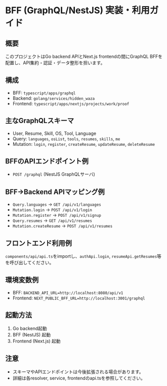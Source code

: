 # BFF (GraphQL/NestJS) 実装・利用ガイド

## 概要
このプロジェクトはGo backend APIとNext.js frontendの間にGraphQL BFFを配置し、API集約・認証・データ整形を担います。

## 構成
- BFF: `typescript/apps/graphql`
- Backend: `golang/services/hidden_waza`
- Frontend: `typescript/apps/nextjs/projects/work/proof`

## 主なGraphQLスキーマ
- User, Resume, Skill, OS, Tool, Language
- Query: `languages`, `osList`, `tools`, `resumes`, `skills`, `me`
- Mutation: `login`, `register`, `createResume`, `updateResume`, `deleteResume`

## BFFのAPIエンドポイント例
- `POST /graphql` (NestJS GraphQLサーバ)

## BFF→Backend APIマッピング例
- `Query.languages` → `GET /api/v1/languages`
- `Mutation.login` → `POST /api/v1/login`
- `Mutation.register` → `POST /api/v1/signup`
- `Query.resumes` → `GET /api/v1/resumes`
- `Mutation.createResume` → `POST /api/v1/resumes`

## フロントエンド利用例
`components/api/api.ts`をimportし、`authApi.login`, `resumeApi.getResumes`等を呼び出してください。

## 環境変数例
- BFF: `BACKEND_API_URL=http://localhost:8080/api/v1`
- Frontend: `NEXT_PUBLIC_BFF_URL=http://localhost:3001/graphql`

## 起動方法
1. Go backend起動
2. BFF (NestJS) 起動
3. Frontend (Next.js) 起動

## 注意
- スキーマやAPIエンドポイントは今後拡張される場合があります。
- 詳細は各resolver, service, frontendのapi.tsを参照してください。
